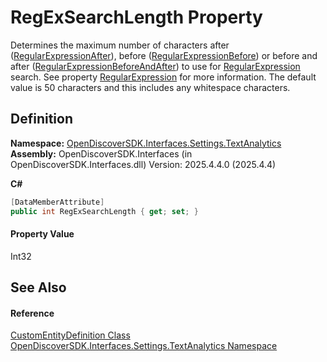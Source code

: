 # RegExSearchLength Property


Determines the maximum number of characters after (<a href="ba039553-3d3d-7261-ac5a-f6ad9ba5c0c1">RegularExpressionAfter</a>), before (<a href="ba039553-3d3d-7261-ac5a-f6ad9ba5c0c1">RegularExpressionBefore</a>) or before and after (<a href="ba039553-3d3d-7261-ac5a-f6ad9ba5c0c1">RegularExpressionBeforeAndAfter</a>) to use for <a href="d284dbd5-1ca8-b160-0e7d-8208d4db1d6d">RegularExpression</a> search. See property <a href="d284dbd5-1ca8-b160-0e7d-8208d4db1d6d">RegularExpression</a> for more information. The default value is 50 characters and this includes any whitespace characters.



## Definition
**Namespace:** <a href="426e0aba-3c94-7f71-597c-2ec5efa7782b">OpenDiscoverSDK.Interfaces.Settings.TextAnalytics</a>  
**Assembly:** OpenDiscoverSDK.Interfaces (in OpenDiscoverSDK.Interfaces.dll) Version: 2025.4.4.0 (2025.4.4)

**C#**
``` C#
[DataMemberAttribute]
public int RegExSearchLength { get; set; }
```



#### Property Value
Int32

## See Also


#### Reference
<a href="d7c5aca5-b71b-adf0-af66-e8075f3cb7e1">CustomEntityDefinition Class</a>  
<a href="426e0aba-3c94-7f71-597c-2ec5efa7782b">OpenDiscoverSDK.Interfaces.Settings.TextAnalytics Namespace</a>  

